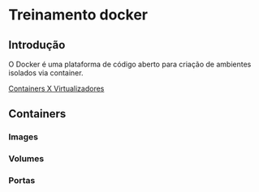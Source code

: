 # Treinamento docker

## Introdução

 O Docker é uma plataforma de código aberto para criação de ambientes isolados via container. 

[Containers X Virtualizadores](images/lxc-vm.jpg)

## Containers

### Images

### Volumes

### Portas



